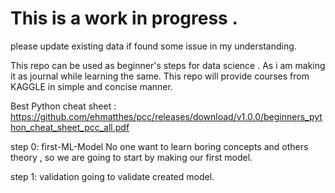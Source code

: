 # This is a work in progress .
please update existing data if found some issue in my understanding.

This repo can be used as beginner's steps for data science . As i am making it as journal while learning the same.
This repo will provide courses from KAGGLE in simple and concise manner.

Best Python cheat sheet : https://github.com/ehmatthes/pcc/releases/download/v1.0.0/beginners_python_cheat_sheet_pcc_all.pdf

step 0: first-ML-Model
No one want to learn boring concepts and others theory , so we are going to start by making our first model.

step 1: validation
going to validate created model.
 
